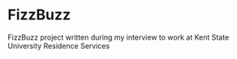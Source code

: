 # FizzBuzz
FizzBuzz project written during my interview to work at Kent State University Residence Services

